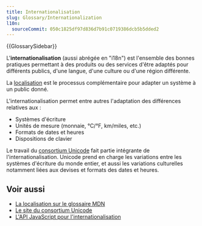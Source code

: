```yaml
---
title: Internationalisation
slug: Glossary/Internationalization
l10n:
  sourceCommit: 050c1825df97d836d7b91c0719386dcb5b5dded2
---
```


{{GlossarySidebar}}

L'**internationalisation** (aussi abrégée en "i18n") est l'ensemble des bonnes pratiques permettant à des produits ou des services d'être adaptés pour différents publics, d'une langue, d'une culture ou d'une région différente.

La [localisation](/fr/docs/Glossary/Localization) est le processus complémentaire pour adapter un système à un public donné.

L'internationalisation permet entre autres l'adaptation des différences relatives aux&nbsp;:

- Systèmes d'écriture
- Unités de mesure (monnaie, °C/°F, km/miles, etc.)
- Formats de dates et heures
- Dispositions de clavier

Le travail du [consortium Unicode](https://home.unicode.org/) fait partie intégrante de l'internationalisation. Unicode prend en charge les variations entre les systèmes d'écriture du monde entier, et aussi les variations culturelles notamment liées aux devises et formats des dates et heures.

## Voir aussi

- [La localisation sur le glossaire MDN](/fr/docs/Glossary/Localization)
- [Le site du consortium Unicode](https://home.unicode.org/)
- [L'API JavaScript pour l'internationalisation](/fr/docs/Web/JavaScript/Reference/Global_Objects/Intl)
